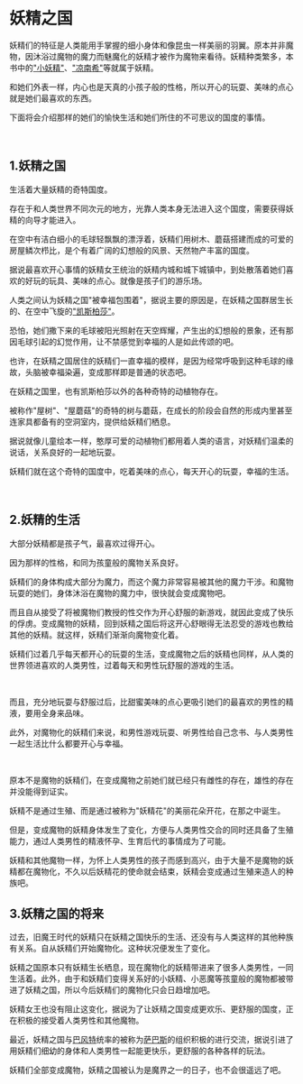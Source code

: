 # 妖精之国

妖精们的特征是人类能用手掌握的细小身体和像昆虫一样美丽的羽翼。原本并非魔物，因沐浴过魔物的魔力而魅魔化的妖精才被作为魔物来看待。妖精种类繁多，本书中的["小妖精"](39小妖精.md)、["凉南希"](40凉南希.md)等就属于妖精。

和她们外表一样，内心也是天真的小孩子般的性格，所以开心的玩耍、美味的点心就是她们最喜欢的东西。

下面将会介绍那样的她们的愉快生活和她们所住的不可思议的国度的事情。

<br>

## 1.妖精之国

生活着大量妖精的奇特国度。

存在于和人类世界不同次元的地方，光靠人类本身无法进入这个国度，需要获得妖精的向导才能进入。

在空中有洁白细小的毛球轻飘飘的漂浮着，妖精们用树木、蘑菇搭建而成的可爱的房屋鳞次栉比，是个有着广阔的幻想般的风景、天然物产丰富的国度。

据说最喜欢开心事情的妖精女王统治的妖精内城和城下城镇中，到处散落着她们喜欢的好玩的玩具、美味的点心。就像是孩子们的游乐场。

人类之间认为妖精之国"被幸福包围着"，据说主要的原因是，在妖精之国群居生长的、在空中飞旋的["凯斯柏莎"](41凯斯柏莎.md)。

恐怕，她们撒下来的毛球被阳光照射在天空辉耀，产生出的幻想般的景象，还有那因毛球引起的幻觉作用，让不禁感觉到幸福的人是如此传颂的吧。

也许，在妖精之国居住的妖精们一直幸福的模样，是因为经常呼吸到这种毛球的缘故，头脑被幸福染遍，变成那样即是普通的状态吧。

在妖精之国里，也有凯斯柏莎以外的各种奇特的动植物存在。

被称作"屋树"、"屋蘑菇"的奇特的树与蘑菇，在成长的阶段会自然的形成内里甚至连家具都备有的空洞室内，提供给妖精们栖息。

据说就像儿童绘本一样，憨厚可爱的动植物们都用着人类的语言，对妖精们温柔的说话，关系良好的一起地玩耍。

妖精们就在这个奇特的国度中，吃着美味的点心，每天开心的玩耍，幸福的生活。

<br>

## 2.妖精的生活

大部分妖精都是孩子气，最喜欢过得开心。

因为那样的性格，和同为孩童般的魔物关系良好。

妖精们的身体构成大部分为魔力，而这个魔力非常容易被其他的魔力干涉。和魔物玩耍的她们，身体沐浴在魔物的魔力中，很快就会变成魔物吧。

而且自从接受了将被魔物们教授的性交作为开心舒服的新游戏，就因此变成了快乐的俘虏。变成魔物的妖精，回到妖精之国后将这开心舒眼得无法忍受的游戏也教给其他的妖精。就这样，妖精们渐渐向魔物变化着。

妖精们过着几乎每天都开心的玩耍的生活，变成魔物之后的妖精也同样，从人类的世界领进喜欢的人类男性，过着每天和男性玩舒服的游戏的生活。

<br>

而且，充分地玩耍与舒服过后，比甜蜜美味的点心更吸引她们的最喜欢的男性的精液，要用全身来品味。

此外，对魔物化的妖精们来说，和男性游戏玩耍、听男性给自己念书、与人类男性一起生活比什么都要开心与幸福。

<br>

原本不是魔物的妖精们，在变成魔物之前她们就已经只有雌性的存在，雄性的存在并没能得到证实。

妖精不是通过生殖、而是通过被称为"妖精花"的美丽花朵开花，在那之中诞生。

但是，变成魔物的妖精身体发生了变化，方便与人类男性交合的同时还具备了生殖能力，通过人类男性的精液怀孕、生育后代的事情成为了可能。

妖精和其他魔物一样，为怀上人类男性的孩子而感到高兴，由于大量不是魔物的妖精都在魔物化，不久以后妖精花的使命就会结束，妖精会变成通过生殖来造人的种族吧。

## 3.妖精之国的将来

过去，旧魔王时代的妖精只在妖精之国快乐的生活、还没有与人类这样的其他种族有关系。自从妖精们开始魔物化。这种状况便发生了变化。

妖精之国原本只有妖精生长栖息，现在魔物化的妖精带进来了很多人类男性，一同生活着。此外，由于和妖精们变得关系好的小妖精、小恶魔等孩童般的魔物都被带进了妖精之国，所以今后妖精们的魔物化只会日趋增加吧。

妖精女王也没有阻止这变化，据说为了让妖精之国变成更欢乐、更舒服的国度，正在积极的接受着人类男性和其他魔物。

最近，妖精之国与[巴风特](82巴风特.md)统率的被称为[萨巴斯](资料萨巴斯.md)的组织积极的进行交流，据说引进了用妖精们细幼的身体和人类男性一起能更快乐，更舒服的各种各样的玩法。

妖精们全部变成魔物，妖精之国被认为是魔界之一的日子，也不会很遥远了吧。
